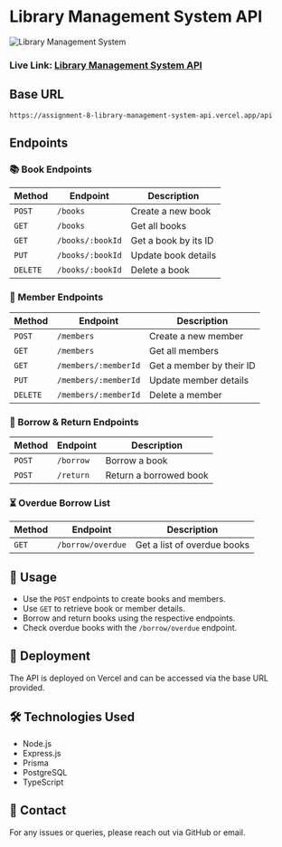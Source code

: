 # Library Management System API

![Library Management System](https://i.ibb.co.com/SDkfKXH1/https-dev-to-uploads-s3-amazonaws-com-uploads-articles-igua11pvuq4cf80d1dgz.png)

### Live Link: [Library Management System API](https://assignment-8-library-management-system-api.vercel.app)


## Base URL
```
https://assignment-8-library-management-system-api.vercel.app/api
```

## Endpoints

### 📚 Book Endpoints
| Method | Endpoint | Description |
|--------|---------|-------------|
| `POST` | `/books` | Create a new book |
| `GET` | `/books` | Get all books |
| `GET` | `/books/:bookId` | Get a book by its ID |
| `PUT` | `/books/:bookId` | Update book details |
| `DELETE` | `/books/:bookId` | Delete a book |

### 👤 Member Endpoints
| Method | Endpoint | Description |
|--------|---------|-------------|
| `POST` | `/members` | Create a new member |
| `GET` | `/members` | Get all members |
| `GET` | `/members/:memberId` | Get a member by their ID |
| `PUT` | `/members/:memberId` | Update member details |
| `DELETE` | `/members/:memberId` | Delete a member |

### 📖 Borrow & Return Endpoints
| Method | Endpoint | Description |
|--------|---------|-------------|
| `POST` | `/borrow` | Borrow a book |
| `POST` | `/return` | Return a borrowed book |

### ⏳ Overdue Borrow List
| Method | Endpoint | Description |
|--------|---------|-------------|
| `GET` | `/borrow/overdue` | Get a list of overdue books |

## 📌 Usage
- Use the `POST` endpoints to create books and members.
- Use `GET` to retrieve book or member details.
- Borrow and return books using the respective endpoints.
- Check overdue books with the `/borrow/overdue` endpoint.

## 🚀 Deployment
The API is deployed on Vercel and can be accessed via the base URL provided.

## 🛠 Technologies Used
- Node.js
- Express.js
- Prisma
- PostgreSQL
- TypeScript

## 📩 Contact
For any issues or queries, please reach out via GitHub or email.

